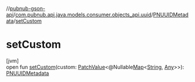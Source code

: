 //[pubnub-gson-api](../../../index.md)/[com.pubnub.api.java.models.consumer.objects_api.uuid](../index.md)/[PNUUIDMetadata](index.md)/[setCustom](set-custom.md)

# setCustom

[jvm]\
open fun [setCustom](set-custom.md)(custom: [PatchValue](../../../../../pubnub-kotlin/pubnub-kotlin-api/pubnub-kotlin-api/com.pubnub.api.utils/-patch-value/index.md)&lt;@Nullable[Map](https://docs.oracle.com/javase/8/docs/api/java/util/Map.html)&lt;[String](https://docs.oracle.com/javase/8/docs/api/java/lang/String.html), [Any](https://kotlinlang.org/api/latest/jvm/stdlib/kotlin/-any/index.html)&gt;&gt;): [PNUUIDMetadata](index.md)
